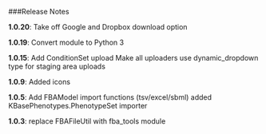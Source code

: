 ###Release Notes

**1.0.20**:
Take off Google and Dropbox download option

**1.0.19**:
Convert  module to Python 3

**1.0.15**:
Add ConditionSet upload
Make all uploaders use dynamic_dropdown type for staging area uploads

**1.0.9**:
Added icons

**1.0.5**:
Add FBAModel import functions (tsv/excel/sbml)
added KBasePhenotypes.PhenotypeSet importer

**1.0.3**:
replace FBAFileUtil with fba_tools module
